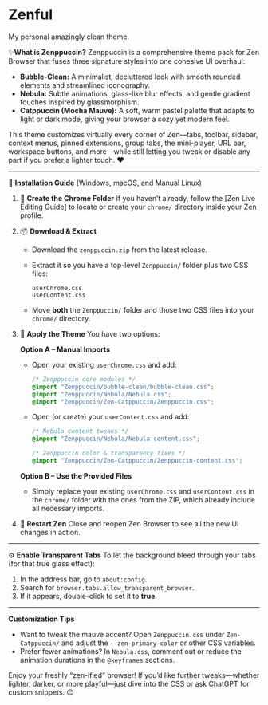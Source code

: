 # Zenful
My personal amazingly clean theme.

✨**What is Zenppuccin?**
Zenppuccin is a comprehensive theme pack for Zen Browser that fuses three signature styles into one cohesive UI overhaul:

* **Bubble-Clean:** A minimalist, decluttered look with smooth rounded elements and streamlined iconography.
* **Nebula:** Subtle animations, glass-like blur effects, and gentle gradient touches inspired by glassmorphism.
* **Catppuccin (Mocha Mauve):** A soft, warm pastel palette that adapts to light or dark mode, giving your browser a cozy yet modern feel.

This theme customizes virtually every corner of Zen—tabs, toolbar, sidebar, context menus, pinned extensions, group tabs, the mini-player, URL bar, workspace buttons, and more—while still letting you tweak or disable any part if you prefer a lighter touch. ❤️

---

🚀 **Installation Guide** (Windows, macOS, and Manual Linux)

1. 📁 **Create the Chrome Folder**
   If you haven’t already, follow the \[Zen Live Editing Guide] to locate or create your `chrome/` directory inside your Zen profile.

2. 📦 **Download & Extract**

   * Download the `zenppuccin.zip` from the latest release.
   * Extract it so you have a top-level `Zenppuccin/` folder plus two CSS files:

     ```
     userChrome.css
     userContent.css
     ```
   * Move **both** the `Zenppuccin/` folder and those two CSS files into your `chrome/` directory.

3. 🧩 **Apply the Theme**
   You have two options:

   **Option A – Manual Imports**

   * Open your existing `userChrome.css` and add:

     ```css
     /* Zenppuccin core modules */
     @import "Zenppuccin/bubble-clean/bubble-clean.css";
     @import "Zenppuccin/Nebula/Nebula.css";
     @import "Zenppuccin/Zen-Catppuccin/Zenppuccin.css";
     ```
   * Open (or create) your `userContent.css` and add:

     ```css
     /* Nebula content tweaks */
     @import "Zenppuccin/Nebula/Nebula-content.css";

     /* Zenppuccin color & transparency fixes */
     @import "Zenppuccin/Zen-Catppuccin/Zenppuccin-content.css";
     ```

   **Option B – Use the Provided Files**

   * Simply replace your existing `userChrome.css` and `userContent.css` in the `chrome/` folder with the ones from the ZIP, which already include all necessary imports.

4. 🔄 **Restart Zen**
   Close and reopen Zen Browser to see all the new UI changes in action.

---

⚙️ **Enable Transparent Tabs**
To let the background bleed through your tabs (for that true glass effect):

1. In the address bar, go to `about:config`.
2. Search for `browser.tabs.allow_transparent_browser`.
3. If it appears, double-click to set it to **true**.

---

**Customization Tips**

* Want to tweak the mauve accent? Open `Zenppuccin.css` under `Zen-Catppuccin/` and adjust the `--zen-primary-color` or other CSS variables.
* Prefer fewer animations? In `Nebula.css`, comment out or reduce the animation durations in the `@keyframes` sections.

Enjoy your freshly “zen-ified” browser! If you’d like further tweaks—whether lighter, darker, or more playful—just dive into the CSS or ask ChatGPT for custom snippets. 😊

